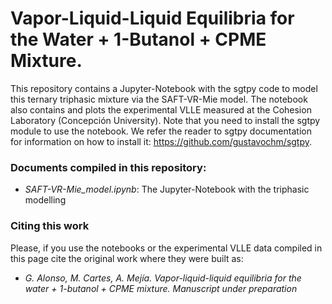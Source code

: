 # Vapor-Liquid-Liquid Equilibria for the Water + 1-Butanol + CPME Mixture.
This repository contains a Jupyter-Notebook with the sgtpy code to model this ternary triphasic mixture via the SAFT-VR-Mie model. The notebook also contains and plots the experimental VLLE measured at the Cohesion Laboratory (Concepción University). Note that you need to install the sgtpy module to use the notebook. We refer the reader to sgtpy documentation for information on how to install it: https://github.com/gustavochm/sgtpy. 

### Documents compiled in this repository:
  - *SAFT-VR-Mie_model.ipynb*: The Jupyter-Notebook with the triphasic modelling

### Citing this work
Please, if you use the notebooks or the experimental VLLE data compiled in this page cite the original work where they were built as:
- *G. Alonso, M. Cartes, A. Mejía. Vapor-liquid-liquid equilibria for the water + 1-butanol + CPME mixture. Manuscript under preparation*
